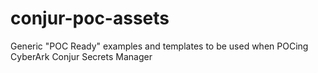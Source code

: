 # conjur-poc-assets
Generic "POC Ready" examples and templates to be used when POCing CyberArk Conjur Secrets Manager
